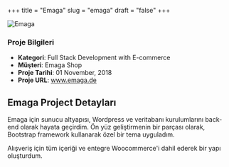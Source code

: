 +++
title = "Emaga"
slug = "emaga"
draft = "false"
+++


<img src="/images/portfolio/emaga.jpg" class="img-responsive" alt="Emaga">

<div class="card-header bg-secondary p-2">
        <h3 class="card-title p-2">Proje Bilgileri</h3>
        <ul>
          <li><strong>Kategori</strong>: Full Stack Development with E-commerce</li>
          <li><strong>Müşteri</strong>: Emaga Shop</li>
          <li><strong>Proje Tarihi</strong>: 01 November, 2018</li>
          <li><strong>Proje URL</strong>: <a href="http://www.emaga.de/">www.emaga.de</a></li>
        </ul>
</div>


<div class="card-body">
     <h2 class="card-title py-2">Emaga Project Detayları</h2>
          <p>
           Emaga için sunucu altyapısı, Wordpress ve veritabanı kurulumlarını back-end olarak hayata geçirdim. Ön yüz geliştirmenin bir parçası olarak, Bootstrap framework kullanarak özel bir tema uyguladım.

Alışveriş için tüm içeriği ve entegre Woocommerce'i dahil ederek bir yapı oluşturdum.</p>
</div>
